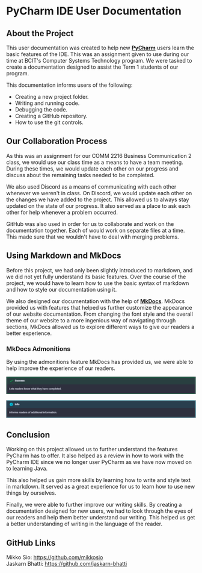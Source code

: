 # PyCharm IDE User Documentation

## About the Project

This user documentation was created to help new [**PyCharm**](https://www.jetbrains.com/pycharm/) users learn the basic features of the IDE. This was an assignment given to use during our time at BCIT's Computer Systems Technology program. We were tasked to create a documentation designed to assist the Term 1 students of our program.

This documentation informs users of the following:

- Creating a new project folder.
- Writing and running code.
- Debugging the code.
- Creating a GitHub repository.
- How to use the git controls.

## Our Collaboration Process

As this was an assignment for our COMM 2216 Business Communication 2 class, we would use our class time as a means to have a team meeting. During these times, we would update each other on our progress and discuss about the remaining tasks needed to be completed.

We also used Discord as a means of communicating with each other whenever we weren't in class. On Discord, we would update each other on the changes we have added to the project. This allowed us to always stay updated on the state of our progress. It also served as a place to ask each other for help whenever a problem occurred.

GitHub was also used in order for us to collaborate and work on the documentation together. Each of would work on separate files at a time. This made sure that we wouldn't have to deal with merging problems.

## Using Markdown and MkDocs

Before this project, we had only been slightly introduced to markdown, and we did not yet fully understand its basic features. Over the course of the project, we would have to learn how to use the basic syntax of markdown and how to style our documentation using it.

We also designed our documentation with the help of [**MkDocs**](https://squidfunk.github.io/mkdocs-material/). MkDocs provided us with features that helped us further customize the appearance of our website documentation. From changing the font style and the overall theme of our website to a more ingenious way of navigating through sections, MkDocs allowed us to explore different ways to give our readers a better experience.

### MkDocs Admonitions

By using the admonitions feature MkDocs has provided us, we were able to help improve the experience of our readers.

![Success](docs/images/readme/success.png)

![Info](docs/images/readme/info.png)

## Conclusion

Working on this project allowed us to further understand the features PyCharm has to offer. It also helped as a review in how to work with the PyCharm IDE since we no longer user PyCharm as we have now moved on to learning Java.

This also helped us gain more skills by learning how to write and style text in markdown. It served as a great experience for us to learn how to use new things by ourselves.

Finally, we were able to further improve our writing skills. By creating a documentation designed for new users, we had to look through the eyes of our readers and help them better understand our writing. This helped us get a better understanding of writing in the language of the reader.

## GitHub Links

Mikko Sio: <https://github.com/mikkosio>  
Jaskarn Bhatti: <https://github.com/jaskarn-bhatti>
